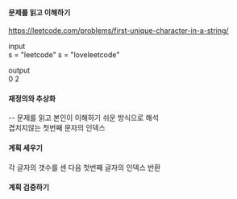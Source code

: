 #### 문제를 읽고 이해하기
https://leetcode.com/problems/first-unique-character-in-a-string/

input</br>
s = "leetcode"
s = "loveleetcode"


output</br>
0
2


#### 재정의와 추상화<br>
-- 문제를 읽고 본인이 이해하기 쉬운 방식으로 해석<br>
겹치지않는 첫번째 문자의 인덱스

#### 계획 세우기<br>
각 글자의 갯수를 센 다음 첫번째 글자의 인덱스 반환

#### 계획 검증하기
